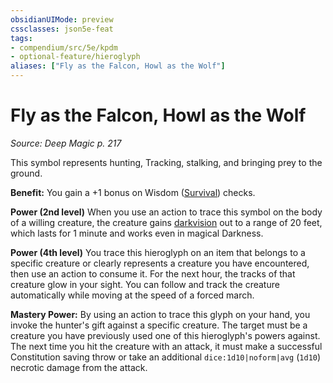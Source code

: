 ```yaml
---
obsidianUIMode: preview
cssclasses: json5e-feat
tags:
- compendium/src/5e/kpdm
- optional-feature/hieroglyph
aliases: ["Fly as the Falcon, Howl as the Wolf"]
---
```

# Fly as the Falcon, Howl as the Wolf
*Source: Deep Magic p. 217*  

This symbol represents hunting, Tracking, stalking, and bringing prey to the ground.

**Benefit:** You gain a +1 bonus on Wisdom ([Survival](/compendium/rules/skills.md#Survival)) checks.

**Power (2nd level)** When you use an action to trace this symbol on the body of a willing creature, the creature gains [darkvision](/compendium/rules/senses.md#Darkvision) out to a range of 20 feet, which lasts for 1 minute and works even in magical Darkness.

**Power (4th level)** You trace this hieroglyph on an item that belongs to a specific creature or clearly represents a creature you have encountered, then use an action to consume it. For the next hour, the tracks of that creature glow in your sight. You can follow and track the creature automatically while moving at the speed of a forced march.

**Mastery Power:** By using an action to trace this glyph on your hand, you invoke the hunter's gift against a specific creature. The target must be a creature you have previously used one of this hieroglyph's powers against. The next time you hit the creature with an attack, it must make a successful Constitution saving throw or take an additional `dice:1d10|noform|avg` (`1d10`) necrotic damage from the attack.